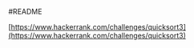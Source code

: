 #README

[https://www.hackerrank.com/challenges/quicksort3](https://www.hackerrank.com/challenges/quicksort3)
